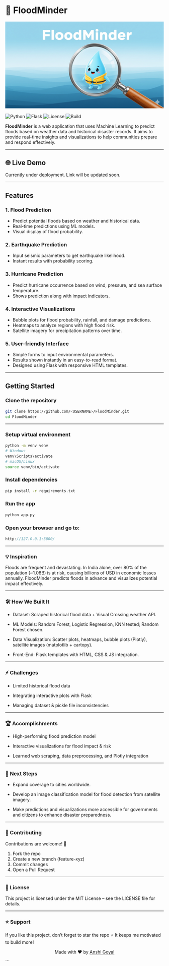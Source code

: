 # 🌊 FloodMinder

![FloodMinder Banner](assets/banner.png)

![Python](https://img.shields.io/badge/Python-3.13-blue?logo=python&logoColor=white)
![Flask](https://img.shields.io/badge/Flask-1.1-orange?logo=flask&logoColor=white)
![License](https://img.shields.io/badge/License-MIT-green)
![Build](https://img.shields.io/badge/Build-Passing-brightgreen)

**FloodMinder** is a web application that uses Machine Learning to predict floods based on weather data and historical disaster records. It aims to provide real-time insights and visualizations to help communities prepare and respond effectively.

---

## **🌐 Live Demo**
Currently under deployment. Link will be updated soon.

---

## **Features**

### 1. Flood Prediction
- Predict potential floods based on weather and historical data.
- Real-time predictions using ML models.
- Visual display of flood probability.

### 2. Earthquake Prediction
- Input seismic parameters to get earthquake likelihood.
- Instant results with probability scoring.

### 3. Hurricane Prediction
- Predict hurricane occurrence based on wind, pressure, and sea surface temperature.
- Shows prediction along with impact indicators.

### 4. Interactive Visualizations
- Bubble plots for flood probability, rainfall, and damage predictions.
- Heatmaps to analyze regions with high flood risk.
- Satellite imagery for precipitation patterns over time.

### 5. User-friendly Interface
- Simple forms to input environmental parameters.
- Results shown instantly in an easy-to-read format.
- Designed using Flask with responsive HTML templates.

---

## **Getting Started**

### Clone the repository
```bash
git clone https://github.com/<USERNAME>/FloodMinder.git
cd FloodMinder
```
---
### Setup virtual environment
```bash
python -m venv venv
# Windows
venv\Scripts\activate
# macOS/Linux
source venv/bin/activate

```
### Install dependencies
```bash
pip install -r requirements.txt
```
### Run the app
```bash
python app.py
```
### Open your browser and go to:
```cpp
http://127.0.0.1:5000/
```
---
### 💡 Inspiration
Floods are frequent and devastating. In India alone, over 80% of the population (~1.08B) is at risk, causing billions of USD in economic losses annually. FloodMinder predicts floods in advance and visualizes potential impact effectively.

---
### 🛠 How We Built It
- Dataset: Scraped historical flood data + Visual Crossing weather API.

- ML Models: Random Forest, Logistic Regression, KNN tested; Random Forest chosen.

- Data Visualization: Scatter plots, heatmaps, bubble plots (Plotly), satellite images (matplotlib + cartopy).

- Front-End: Flask templates with HTML, CSS & JS integration.

---
### ⚡ Challenges
- Limited historical flood data

- Integrating interactive plots with Flask

- Managing dataset & pickle file inconsistencies
---
### 🏆 Accomplishments
- High-performing flood prediction model

- Interactive visualizations for flood impact & risk

- Learned web scraping, data preprocessing, and Plotly integration
---
### 🔮 Next Steps
- Expand coverage to cities worldwide.

- Develop an image classification model for flood detection from satellite imagery.

- Make predictions and visualizations more accessible for governments and citizens to enhance disaster preparedness.
---
### 🤝 Contributing
Contributions are welcome! 🎉

1. Fork the repo
2. Create a new branch (feature-xyz)
3. Commit changes
4. Open a Pull Request
---
### 📜 License

This project is licensed under the MIT License – see the LICENSE file for details.

---
### ⭐ Support
If you like this project, don’t forget to star the repo ⭐
It keeps me motivated to build more!

<p align="center">Made with ❤️ by <a href="https://github.com/aansheeagrwal">Anshi Goyal</a></p> ```


